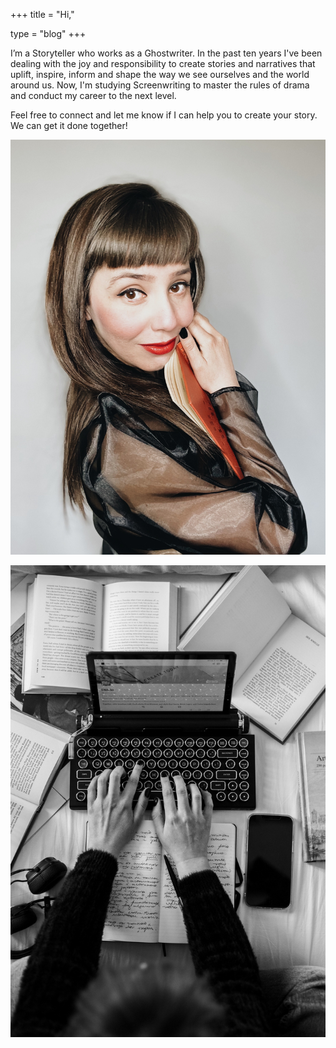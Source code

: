 +++
title = "Hi,"

type = "blog"
+++


I’m a Storyteller who works as a Ghostwriter. In the past ten years I've been dealing with the joy and responsibility to create stories and narratives that uplift, inspire, inform and shape the way we see ourselves and the world around us. Now, I'm studying Screenwriting to master the rules of drama and conduct my career to the next level.

Feel free to connect and let me know if I can help you to create your story. We can get it done together!

![](/img/cati.jpg)


![](/img/writing.jpg)
